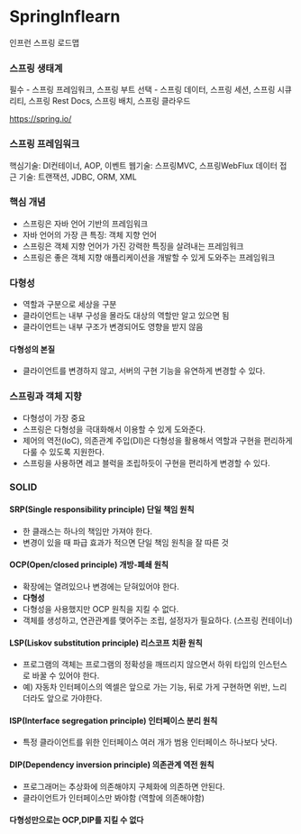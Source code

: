# SpringInflearn
인프런 스프링 로드맵

### 스프링 생태계

필수 - 스프링 프레임워크, 스프링 부트
선택 - 스프링 데이터, 스프링 세션, 스프링 시큐리티, 스프링 Rest Docs, 스프링 배치, 스프링 클라우드

https://spring.io/
 
### 스프링 프레임워크
핵심기술: DI컨테이너, AOP, 이벤트
웹기술: 스프링MVC, 스프링WebFlux
데이터 접근 기술: 트랜잭션, JDBC, ORM, XML

### 핵심 개념
- 스프링은 자바 언어 기반의 프레임워크
- 자바 언어의 가장 큰 특징: 객체 지향 언어
- 스프링은 객체 지향 언어가 가진 강력한 특징을 살려내는 프레임워크
- 스프링은 좋은 객체 지향 애플리케이션을 개발할 수 있게 도와주는 프레임워크

### 다형성
- 역할과 구분으로 세상을 구분
- 클라이언트는 내부 구성을 몰라도 대상의 역할만 알고 있으면 됨
- 클라이언트는 내부 구조가 변경되어도 영향을 받지 않음

#### 다형성의 본질
- 클라이언트를 변경하지 않고, 서버의 구현 기능을 유연하게 변경할 수 있다.

### 스프링과 객체 지향
- 다형성이 가장 중요
- 스프링은 다형성을 극대화해서 이용할 수 있게 도와준다.
- 제어의 역전(IoC), 의존관계 주입(DI)은 다형성을 활용해서 역할과 구현을 편리하게 다룰 수 있도록 지원한다.
- 스프링을 사용하면 레고 블럭을 조립하듯이 구현을 편리하게 변경할 수 있다.

### SOLID
#### SRP(Single responsibility principle) 단일 책임 원칙
- 한 클래스는 하나의 책임만 가져야 한다.
- 변경이 있을 때 파급 효과가 적으면 단일 책임 원칙을 잘 따른 것

#### OCP(Open/closed principle) 개방-폐쇄 원칙
- 확장에는 열려있으나 변경에는 닫혀있어야 한다.
- **다형성**
- 다형성을 사용했지만 OCP 원칙을 지킬 수 없다.
- 객체를 생성하고, 연관관계를 맺어주는 조립, 설정자가 필요하다. (스프링 컨테이너)

#### LSP(Liskov substitution principle) 리스코프 치환 원칙
- 프로그램의 객체는 프로그램의 정확성을 깨뜨리지 않으면서 하위 타입의 인스턴스로 바꿀 수 있어야 한다.
- 예) 자동차 인터페이스의 엑셀은 앞으로 가는 기능, 뒤로 가게 구현하면 위반, 느리더라도 앞으로 가야한다.

#### ISP(Interface segregation principle) 인터페이스 분리 원칙
- 특정 클라이언트를 위한 인터페이스 여러 개가 범용 인터페이스 하나보다 낫다.

#### DIP(Dependency inversion principle) 의존관계 역전 원칙
- 프로그래머는 추상화에 의존해야지 구체화에 의존하면 안된다.
- 클라이언트가 인터페이스만 봐야함 (역할에 의존해야함)

#### 다형성만으로는 OCP,DIP를 지킬 수 없다
